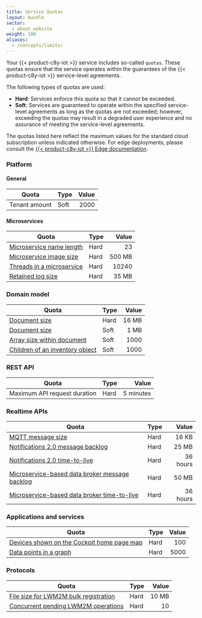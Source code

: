 ```yaml
---
title: Service Quotas
layout: bundle
sector:
  - about_website
weight: 100
aliases:
  - /concepts/limits/
---
```


Your {{< product-c8y-iot >}} service includes so-called ``quotas``. These quotas ensure that the service operates within the guarantees of the {{< product-c8y-iot >}} service-level agreements.

The following types of quotas are used:

* **Hard**: Services enforce this quota so that it cannot be exceeded.
* **Soft**: Services are guaranteed to operate within the specified service-level agreements as long as the quotas are not exceeded; however, exceeding the quotas may result in a degraded user experience and no assurance of meeting the service-level agreements.
<!-- * **Configurable**: Services enforce this quota, but a change of the quota may be requested through technical support. A change in the quota may impact the service price.-->

The quotas listed here reflect the maximum values for the standard cloud subscription unless indicated otherwise. For edge deployments, please consult the [{{< product-c8y-iot >}} Edge documentation](/edge).

### Platform

#### General

| Quota         | Type | Value |
| ------------- | ---- | ----: |
| Tenant amount | Soft |  2000 |

#### Microservices

| Quota                                                                                              | Type |  Value |
| -------------------------------------------------------------------------------------------------- | ---- | -----: |
| [Microservice name length](/microservice-sdk/general-aspects/#packing)                             | Hard |     23 |
| [Microservice image size](/standard-tenant/ecosystem/#to-add-a-microservice-as-custom-application) | Hard | 500 MB |
| [Threads in a microservice](/microservice-sdk/general-aspects/#images-and-containers)              | Hard |  10240 |
| [Retained log size](/standard-tenant/ecosystem/#log-files)                                         | Hard |  35 MB |


### Domain model

| Quota                                                                | Type | Value |
| -------------------------------------------------------------------- | ---- | ----: |
| [Document size](/concepts/domain-model/#fragments)                   | Hard | 16 MB |
| [Document size](/concepts/domain-model/#fragments)                   | Soft |  1 MB |
| [Array size within document](/concepts/domain-model/#fragments)      | Soft |  1000 |
| [Children of an inventory object](/concepts/domain-model/#fragments) | Soft |  1000 |


### REST API

| Quota                        | Type |     Value |
| ---------------------------- | ---- | --------: |
| Maximum API request duration | Hard | 5 minutes |

### Realtime APIs

| Quota                                                                                                                                                                                   | Type |    Value |
| --------------------------------------------------------------------------------------------------------------------------------------------------------------------------------------- | ---- | -------: |
| [MQTT message size](/device-integration/mqtt/)                                                                                                                                          | Hard |    16 KB |
| [Notifications 2.0 message backlog](/change-logs/?#cumulocity-undefined-advance-notice-of-reduced-storage-limits-for-notifications-2.0-and-microservice-based-data-broker)              | Hard |    25 MB |
| [Notifications 2.0 time-to-live](/change-logs/?#cumulocity-undefined-advance-notice-of-reduced-storage-limits-for-notifications-2.0-and-microservice-based-data-broker)                 | Hard | 36 hours |
| [Microservice-based data broker message backlog](/change-logs/?#cumulocity-undefined-advance-notice-of-reduced-storage-limits-for-notifications-2.0-and-microservice-based-data-broker) | Hard |    50 MB |
| [Microservice-based data broker time-to-live](/change-logs/?#cumulocity-undefined-advance-notice-of-reduced-storage-limits-for-notifications-2.0-and-microservice-based-data-broker)    | Hard | 36 hours |

### Applications and services

| Quota                                                                                         | Type | Value |
| --------------------------------------------------------------------------------------------- | ---- | ----: |
| [Devices shown on the Cockpit home page map](/cockpit/home-dashboard/)                        | Hard |   100 |
| [Data points in a graph](/device-management-application/viewing-device-details/#measurements) | Hard |  5000 |

### Protocols

| Quota                                                                                          | Type | Value |
| ---------------------------------------------------------------------------------------------- | ---- | ----: |
| [File size for LWM2M bulk registration](/protocol-integration/lwm2m/#bulk-device-registration) | Hard | 10 MB |
| [Concurrent pending LWM2M operations](/protocol-integration/lwm2m/#device-operations-handling) | Hard |    10 |
